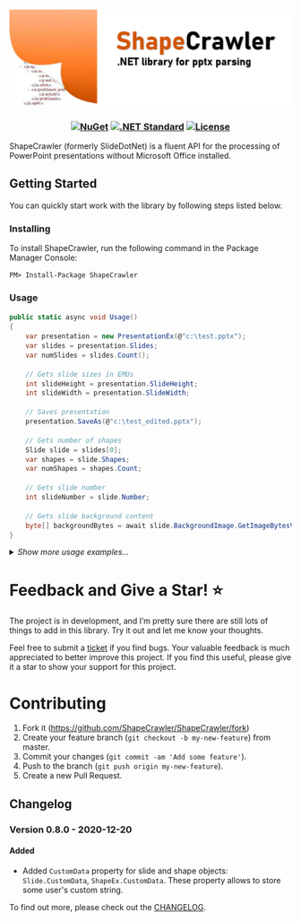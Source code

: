 <h3 align="center">

![ShapeCrawler](/resources/readme.png)

</h3>

<h3 align="center">

[![NuGet](https://img.shields.io/nuget/v/ShapeCrawler?color=blue)](https://www.nuget.org/packages/ShapeCrawler) [![.NET Standard](https://img.shields.io/badge/.NET%20Standard-%3E%3D%202.0-red.svg)](#) [![License](https://img.shields.io/badge/license-MIT-blue.svg)](LICENSE) 

</h3>

ShapeCrawler (formerly SlideDotNet) is a fluent API for the processing of PowerPoint presentations without Microsoft Office installed.

## Getting Started
You can quickly start work with the library by following steps listed below.

### Installing
To install ShapeCrawler, run the following command in the Package Manager Console:
```
PM> Install-Package ShapeCrawler
```

### Usage

```C#
public static async void Usage()
{
    var presentation = new PresentationEx(@"c:\test.pptx");
    var slides = presentation.Slides;
    var numSlides = slides.Count();

    // Gets slide sizes in EMUs
    int slideHeight = presentation.SlideHeight;
    int slideWidth = presentation.SlideWidth;

    // Saves presentation
    presentation.SaveAs(@"c:\test_edited.pptx");

    // Gets number of shapes
    Slide slide = slides[0];
    var shapes = slide.Shapes;
    var numShapes = shapes.Count;

    // Gets slide number
    int slideNumber = slide.Number;

    // Gets slide background content
    byte[] backgroundBytes = await slide.BackgroundImage.GetImageBytesValueTask();
}
```
<details>
<summary><i>Show more usage examples...</i></summary>

```C#
public static async void Usage()
{
    // Gets number of slides
    var presentation = new PresentationEx(@"c:\test.pptx");
    var slides = presentation.Slides;
    var numSlides = slides.Count();

    // Gets slide sizes in EMUs
    int slideHeight = presentation.SlideHeight;
    int slideWidth = presentation.SlideWidth;

    // Saves presentation
    presentation.SaveAs(@"c:\test_edited.pptx");

    // Gets number of shapes
    Slide slide = slides[0];
    var shapes = slide.Shapes;
    var numShapes = shapes.Count;

    // Gets slide number
    int slideNumber = slide.Number;

    // Gets slide background content
    byte[] backgroundBytes = await slide.BackgroundImage.GetImageBytesValueTask();

    // Sets slide background
    using (FileStream fs = File.OpenRead(@"c:\test.png"))
    {
        slide.BackgroundImage.SetImageStream(fs);
    }

    // Hides slide
    slide.Hide();
    bool isHidden = slide.Hidden; // true

    // Set some custom data in slide, e.g. tag
    slide.CustomData = "#mySlide";

    // Prints texts of shapes on the Debug console
    foreach (var sp in shapes)
    {
        if (sp.HasTextFrame)
        {
            Debug.WriteLine(sp.TextFrame.Text);
        }
    }

    // Works with charts
    var chartShape = shapes.FirstOrDefault(s => s.HasChart);
    if (chartShape != null)
    {
        IChart chart = chartShape.Chart;
        if (chart.HasTitle)
        {
            Debug.Print(chart.Title);
        }
        if (chart.Type == ChartType.BarChart)
        {
            Debug.Print("Chart type is BarChart.");
        }
    }
```
</details>

# Feedback and Give a Star! :star:
The project is in development, and I’m pretty sure there are still lots of things to add in this library. Try it out and let me know your thoughts.

Feel free to submit a [ticket](https://github.com/ShapeCrawler/ShapeCrawler/issues) if you find bugs. Your valuable feedback is much appreciated to better improve this project. If you find this useful, please give it a star to show your support for this project. 

# Contributing
1. Fork it (https://github.com/ShapeCrawler/ShapeCrawler/fork)
2. Create your feature branch (`git checkout -b my-new-feature`) from master.
3. Commit your changes (`git commit -am 'Add some feature'`).
4. Push to the branch (`git push origin my-new-feature`).
5. Create a new Pull Request.

## Changelog
### Version 0.8.0 - 2020-12-20
#### Added
- Added `CustomData` property for slide and shape objects: `Slide.CustomData`, `ShapeEx.CustomData`. These property allows to store some user's custom string.

To find out more, please check out the [CHANGELOG](https://github.com/ShapeCrawler/ShapeCrawler/blob/master/CHANGELOG.md).
